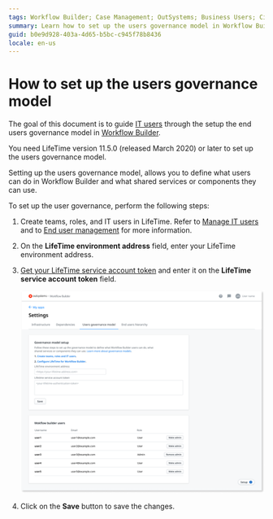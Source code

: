 ```yaml
---
tags: Workflow Builder; Case Management; OutSystems; Business Users; Citizen Developers; Citizen Dev; Workflow; Governance Model; Business developers
summary: Learn how to set up the users governance model in Workflow Builder.
guid: b0e9d928-403a-4d65-b5bc-c945f78b8436
locale: en-us
---
```


# How to set up the users governance model

The goal of this document is to guide [IT users](../../../managing-the-applications-lifecycle/manage-it-teams/about-permission-levels.md) through the setup the end users governance model in [Workflow Builder](http://workflowbuilder.outsystems.com/).

<div class="info" markdown="1">

You need LifeTime version 11.5.0 (released March 2020) or later to set up the users governance model.

</div>

Setting up the users governance model, allows you to define what users can do in Workflow Builder and what shared services or components they can use.

To set up the user governance, perform the following steps:

1. Create teams, roles, and IT users in LifeTime. Refer to [Manage IT users](../../../managing-the-applications-lifecycle/manage-it-teams/about-permission-levels.md) and to [End user management](../../security/end-user-manage/accessing-users.md) for more information.

1. On the **LifeTime environment address** field, enter your LifeTime environment address.

1. [Get your LifeTime service account token](../../../ref/apis/lifetime-deployment/rest-api-authentication.md#creating-a-service-account) and enter it on the **LifeTime service account token** field.

    ![Users governance model](images/wfb-setup-govern-init.png)

1. Click on the **Save** button to save the changes.
